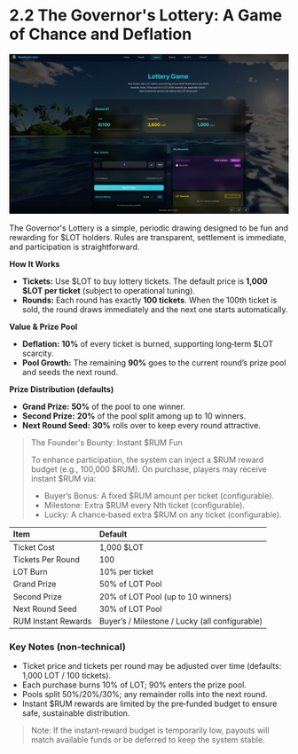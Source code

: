 # 2.2 The Governor's Lottery: A Game of Chance and Deflation

![Lottery interface](../lottery.png)

The Governor's Lottery is a simple, periodic drawing designed to be fun and rewarding for $LOT holders. Rules are transparent, settlement is immediate, and participation is straightforward.

 

**How It Works**
- **Tickets:** Use $LOT to buy lottery tickets. The default price is **1,000 $LOT per ticket** (subject to operational tuning).
- **Rounds:** Each round has exactly **100 tickets**. When the 100th ticket is sold, the round draws immediately and the next one starts automatically.

**Value & Prize Pool**
- **Deflation:** **10%** of every ticket is burned, supporting long‑term $LOT scarcity.
- **Pool Growth:** The remaining **90%** goes to the current round’s prize pool and seeds the next round.

**Prize Distribution (defaults)**
- **Grand Prize:** **50%** of the pool to one winner.
- **Second Prize:** **20%** of the pool split among up to 10 winners.
- **Next Round Seed:** **30%** rolls over to keep every round attractive.

> The Founder's Bounty: Instant $RUM Fun
>
> To enhance participation, the system can inject a $RUM reward budget (e.g., 100,000 $RUM). On purchase, players may receive instant $RUM via:
> - Buyer’s Bonus: A fixed $RUM amount per ticket (configurable).
> - Milestone: Extra $RUM every Nth ticket (configurable).
> - Lucky: A chance‑based extra $RUM on any ticket (configurable).

| Item | Default |
| :--- | :--- |
| Ticket Cost | 1,000 $LOT |
| Tickets Per Round | 100 |
| LOT Burn | 10% per ticket |
| Grand Prize | 50% of LOT Pool |
| Second Prize | 20% of LOT Pool (up to 10 winners) |
| Next Round Seed | 30% of LOT Pool |
| RUM Instant Rewards | Buyer’s / Milestone / Lucky (all configurable) |

### Key Notes (non‑technical)
- Ticket price and tickets per round may be adjusted over time (defaults: 1,000 LOT / 100 tickets).
- Each purchase burns 10% of LOT; 90% enters the prize pool.
- Pools split 50%/20%/30%; any remainder rolls into the next round.
- Instant $RUM rewards are limited by the pre‑funded budget to ensure safe, sustainable distribution.

> Note: If the instant‑reward budget is temporarily low, payouts will match available funds or be deferred to keep the system stable.

 

